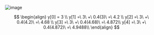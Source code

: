 
![image](https://github.com/user-attachments/assets/9fee5aa9-5709-4583-aa1c-0c61cf49df7a)


$$ 
\begin{align}
y[0] = 3 \\ 
y[1] =\ 3\ +\ 0.4(3)\ =\ 4.2 \\
y[2] =\ 3\ +\ 0.4(4.2)\ =\ 4.68 \\
y[3] =\ 3\ +\ 0.4(4.68)\ =\ 4.872\\
y[4] =\ 3\ +\ 0.4(4.872)\ =\ 4.9488\\
\end{align}
$$
